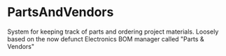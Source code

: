 # PartsAndVendors
System for keeping track of parts and ordering project materials. 
Loosely based on the now defunct Electronics BOM manager called "Parts & Vendors"